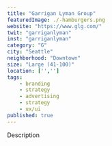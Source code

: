 ```yaml
---
title: "Garrigan Lyman Group"
featuredImage: ./-hamburgers.png
website: "https://www.glg.com/"
twit: "garriganlyman"
inst: "garriganlyman"
category: "G"
city: "Seattle"
neighborhood: "Downtown"
size: "Large (41-100)"
location: ['','']
tags:
    - branding
    - strategy
    - advertising
    - strategy
    - ux/ui
published: true
---
```


Description
